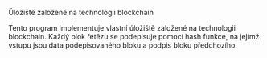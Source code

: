 Úložiště založené na technologii blockchain

Tento program implementuje vlastní úložiště založené na technologii blockchain. Každý blok řetězu se podepisuje pomocí hash funkce, na jejímž vstupu jsou data podepisovaného bloku a podpis bloku předchozího.
